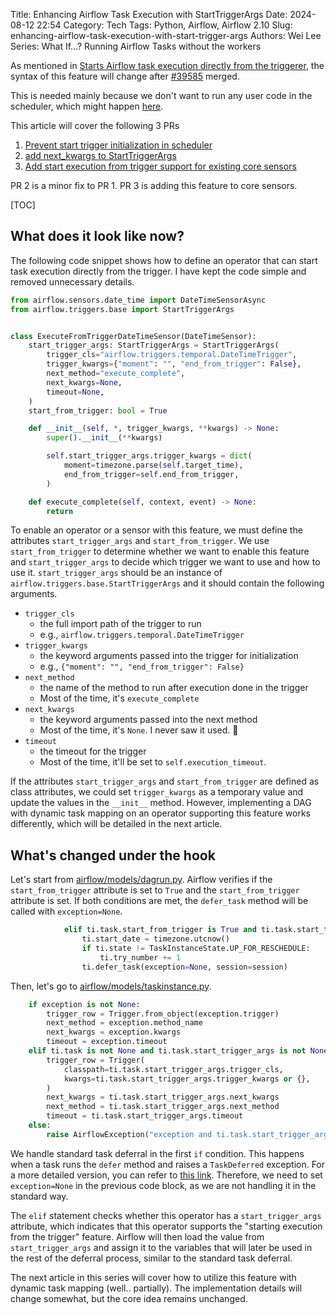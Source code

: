 Title: Enhancing Airflow Task Execution with StartTriggerArgs
Date: 2024-08-12 22:54
Category: Tech
Tags: Python, Airflow, Airflow 2.10
Slug: enhancing-airflow-task-execution-with-start-trigger-args
Authors: Wei Lee
Series: What If...? Running Airflow Tasks without the workers

As mentioned in [Starts Airflow task execution directly from the triggerer]({filename}/posts/tech/2024/7-airflow-start-execution-directly-from-trigger-instead-of-going-into-worker.md), the syntax of this feature will change after [#39585](https://github.com/apache/airflow/pull/39585) merged.

<!--more-->

This is needed mainly because we don't want to run any user code in the scheduler, which might happen [here](https://github.com/apache/airflow/pull/38674/files#).

This article will cover the following 3 PRs

1. [Prevent start trigger initialization in scheduler](https://github.com/apache/airflow/pull/39585)
2. [add next_kwargs to StartTriggerArgs](https://github.com/apache/airflow/pull/40376)
3. [Add start execution from trigger support for existing core sensors](https://github.com/apache/airflow/pull/41021)

PR 2 is a minor fix to PR 1. PR 3 is adding this feature to core sensors.

[TOC]

## What does it look like now?
The following code snippet shows how to define an operator that can start task execution directly from the trigger. I have kept the code simple and removed unnecessary details.

```python
from airflow.sensors.date_time import DateTimeSensorAsync
from airflow.triggers.base import StartTriggerArgs


class ExecuteFromTriggerDateTimeSensor(DateTimeSensor):
    start_trigger_args: StartTriggerArgs = StartTriggerArgs(
        trigger_cls="airflow.triggers.temporal.DateTimeTrigger",
        trigger_kwargs={"moment": "", "end_from_trigger": False},
        next_method="execute_complete",
        next_kwargs=None,
        timeout=None,
    )
    start_from_trigger: bool = True

    def __init__(self, *, trigger_kwargs, **kwargs) -> None:
        super().__init__(**kwargs)

        self.start_trigger_args.trigger_kwargs = dict(
            moment=timezone.parse(self.target_time),
            end_from_trigger=self.end_from_trigger,
        )

    def execute_complete(self, context, event) -> None:
        return
```

To enable an operator or a sensor with this feature, we must define the attributes `start_trigger_args` and `start_from_trigger`. We use `start_from_trigger` to determine whether we want to enable this feature and `start_trigger_args` to decide which trigger we want to use and how to use it. `start_trigger_args` should be an instance of `airflow.triggers.base.StartTriggerArgs` and it should contain the following arguments.

* `trigger_cls`
    * the full import path of the trigger to run
    * e.g., `airflow.triggers.temporal.DateTimeTrigger`
* `trigger_kwargs`
    * the keyword arguments passed into the trigger for initialization
    * e.g., `{"moment": "", "end_from_trigger": False}`
* `next_method`
    * the name of the method to run after execution done in the trigger
    * Most of the time, it's `execute_complete`
* `next_kwargs`
    * the keyword arguments passed into the next method
    * Most of the time, it's `None`. I never saw it used. 🤔
* `timeout`
    * the timeout for the trigger
    * Most of the time, it'll be set to `self.execution_timeout`.

If the attributes `start_trigger_args` and `start_from_trigger` are defined as class attributes, we could set `trigger_kwargs` as a temporary value and update the values in the `__init__` method. However, implementing a DAG with dynamic task mapping on an operator supporting this feature works differently, which will be detailed in the next article.

## What's changed under the hook
Let's start from [airflow/models/dagrun.py](https://github.com/apache/airflow/blob/9901a065fcd93307d8e1d69e34621966d7313511/airflow/models/dagrun.py#L1541-L1545). Airflow verifies if the `start_from_trigger` attribute is set to `True` and the `start_from_trigger` attribute is set. If both conditions are met, the `defer_task` method will be called with `exception=None`.

```python
            elif ti.task.start_from_trigger is True and ti.task.start_trigger_args is not None:
                ti.start_date = timezone.utcnow()
                if ti.state != TaskInstanceState.UP_FOR_RESCHEDULE:
                    ti.try_number += 1
                ti.defer_task(exception=None, session=session)
```

Then, let's go to [airflow/models/taskinstance.py](https://github.com/apache/airflow/blob/9901a065fcd93307d8e1d69e34621966d7313511/airflow/models/taskinstance.py#L1607-L1621).

```python
    if exception is not None:
        trigger_row = Trigger.from_object(exception.trigger)
        next_method = exception.method_name
        next_kwargs = exception.kwargs
        timeout = exception.timeout
    elif ti.task is not None and ti.task.start_trigger_args is not None:
        trigger_row = Trigger(
            classpath=ti.task.start_trigger_args.trigger_cls,
            kwargs=ti.task.start_trigger_args.trigger_kwargs or {},
        )
        next_kwargs = ti.task.start_trigger_args.next_kwargs
        next_method = ti.task.start_trigger_args.next_method
        timeout = ti.task.start_trigger_args.timeout
    else:
        raise AirflowException("exception and ti.task.start_trigger_args cannot both be None")
```

We handle standard task deferral in the first `if` condition. This happens when a task runs the `defer` method and raises a `TaskDeferred` exception. For a more detailed version, you can refer to [this link]({filename}/posts/tech/2024/7-airflow-start-execution-directly-from-trigger-instead-of-going-into-worker.md#how-did-the-deferrable-operator-work-before-this-change). Therefore, we need to set `exception=None` in the previous code block, as we are not handling it in the standard way.

The `elif` statement checks whether this operator has a `start_trigger_args` attribute, which indicates that this operator supports the "starting execution from the trigger" feature. Airflow will then load the value from `start_trigger_args` and assign it to the variables that will later be used in the rest of the deferral process, similar to the standard task deferral.

The next article in this series will cover how to utilize this feature with dynamic task mapping (well.. partially). The implementation details will change somewhat, but the core idea remains unchanged.
